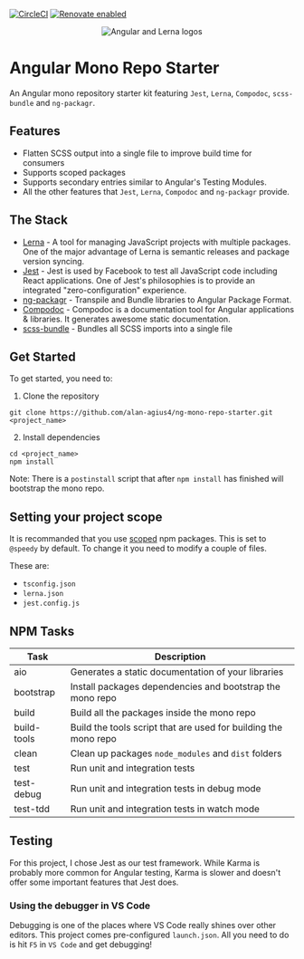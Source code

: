 [![CircleCI](https://circleci.com/gh/alan-agius4/ng-mono-repo-starter.svg?style=svg)](https://circleci.com/gh/alan-agius4/ng-mono-repo-starter)
[![Renovate enabled](https://img.shields.io/badge/renovate-enabled-brightgreen.svg?style=flat-square)](https://renovateapp.com/)

<p align="center">
	<img alt="Angular and Lerna logos" src="https://s18.postimg.org/sle6bfuvt/ng-mono-repo.png">
</p>

# Angular Mono Repo Starter
An Angular mono repository starter kit featuring `Jest`, `Lerna`, `Compodoc`, `scss-bundle` and `ng-packagr`.

## Features
- Flatten SCSS output into a single file to improve build time for consumers
- Supports scoped packages
- Supports secondary entries similar to Angular's Testing Modules.
- All the other features that `Jest`, `Lerna`, `Compodoc` and `ng-packagr` provide.

## The Stack
 - [Lerna](https://lernajs.io) - A tool for managing JavaScript projects with multiple packages. One of the major advantage of Lerna is semantic releases and package version syncing.
 - [Jest](https://facebook.github.io/jest) - Jest is used by Facebook to test all JavaScript code including React applications. One of Jest's philosophies is to provide an integrated "zero-configuration" experience.
 - [ng-packagr](https://github.com/dherges/ng-packagr) - Transpile and Bundle libraries to Angular Package Format.
 - [Compodoc](https://compodoc.github.io/website/guides/getting-started.html) - Compodoc is a documentation tool for Angular applications & libraries. It generates awesome static documentation.
 - [scss-bundle](https://github.com/SimplrJS/scss-bundle) - Bundles all SCSS imports into a single file

## Get Started
To get started, you need to:

1) Clone the repository
```shell
git clone https://github.com/alan-agius4/ng-mono-repo-starter.git <project_name>
```

2) Install dependencies
```
cd <project_name>
npm install
```

Note: There is a `postinstall` script that after `npm install` has finished will bootstrap the mono repo.

## Setting your project scope
It is recommanded that you use [scoped](https://docs.npmjs.com/misc/scope) npm packages. This is set to `@speedy` by default. To change it you need to modify a couple of files.

These are:
- `tsconfig.json`
- `lerna.json`
- `jest.config.js`

## NPM Tasks

| Task       | Description                                                                           |
|------------|---------------------------------------------------------------------------------------|
| aio        | Generates a static documentation of your libraries                                    |
| bootstrap  | Install packages dependencies and bootstrap the mono repo                             |
| build      | Build all the packages inside the mono repo                                           |
| build-tools| Build the tools script that are used for building the mono repo                       |
| clean      | Clean up packages `node_modules` and `dist` folders                                   |
| test       | Run unit and integration tests                                                        |
| test-debug | Run unit and integration tests in debug mode                                          |
| test-tdd   | Run unit and integration tests in watch mode                                          |

## Testing
For this project, I chose Jest as our test framework. While Karma is probably more common for Angular testing, Karma is slower and doesn't offer some important features that Jest does.

### Using the debugger in VS Code
Debugging is one of the places where VS Code really shines over other editors. This project comes pre-configured `launch.json`. All you need to do is hit `F5` in `VS Code` and get debugging!
